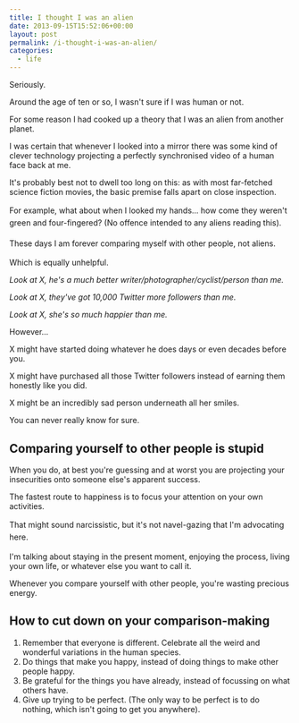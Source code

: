 ```yaml
---
title: I thought I was an alien
date: 2013-09-15T15:52:06+00:00
layout: post
permalink: /i-thought-i-was-an-alien/
categories:
  - life
---
```

<p>Seriously.</p><p>Around the age of ten or so, I wasn't sure if I was human or not.&nbsp;</p><p>For some reason I had cooked up a theory that I was an alien from another planet.</p><p>I was certain that whenever I looked into a mirror there was some kind of clever technology projecting a perfectly synchronised video of a human face back at me.&nbsp;</p><p>It's probably best not to dwell too long on this: as with most far-fetched science fiction movies, the basic premise falls apart on close inspection.&nbsp;</p><p>For example, what about when I looked my hands... h<span style="line-height: 1.6em;">ow come they weren't green and four-fingered? (No offence intended to any aliens reading this).&nbsp;</span></p><p><span style="line-height: 1.6em;">These days I am forever comparing myself with other people, not aliens.&nbsp;</span><br></p><p>Which is equally unhelpful.&nbsp;</p><p><em>Look at X, he's a much better writer/photographer/cyclist/person than me.</em></p><p><em>Look at X, they've got 10,000 Twitter more followers than me.</em></p><p><em>Look at X, she's so much happier than me.</em></p><p>However...&nbsp;</p><p>X might have started doing whatever he does days or even decades before you.&nbsp;</p><p>X might have purchased all those Twitter followers instead of earning them honestly like you did.</p><p>X might be an incredibly sad person underneath all her smiles.&nbsp;</p><p>You can never really know for sure.</p><h2>Comparing yourself to other people is stupid</h2><p>When you do, at best you're guessing and at worst you are projecting your insecurities onto someone else's apparent success.</p><p>The fastest route to happiness is to focus your attention on your own activities.</p><p>That might sound&nbsp;narcissistic, but it's not n<span style="line-height: 1.6em;">avel-gazing that I'm advocating here.</span></p><p>I'm talking about staying in the present moment, enjoying the process, living your own life, or whatever else you want to call it.&nbsp;</p><p>Whenever you compare yourself with other people, you're wasting precious energy. &nbsp;</p><h2>How to cut down on your comparison-making</h2><ol><li>Remember that everyone is different. Celebrate all the weird and wonderful variations in the human species.&nbsp;</li><li>Do things that make you happy, instead of doing things to make other people happy. &nbsp;</li><li>Be grateful for the things you have already, instead of focussing on what others have. &nbsp;</li><li>Give up trying to be perfect. (The only way to be perfect is to do nothing, which isn't going to get you anywhere).&nbsp;</li></ol>
